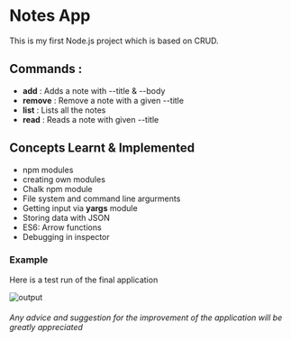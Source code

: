 # Notes App

This is my first Node.js project which is based on CRUD.

## Commands : 
* **add** : Adds a note with --title & --body
* **remove** : Remove a note with a given --title
* **list** : Lists all the notes
* **read** : Reads a note with given --title

## Concepts Learnt & Implemented 
* npm modules
* creating own modules
* Chalk npm module
* File system and command line argurments
* Getting input via **yargs** module
* Storing data with JSON
* ES6: Arrow functions
* Debugging in inspector


### Example

Here is a test run of the final application

![output](https://abhinavutkarsh728.s3.amazonaws.com/output.png)

###### Any advice and suggestion for the improvement of the application will be greatly appreciated